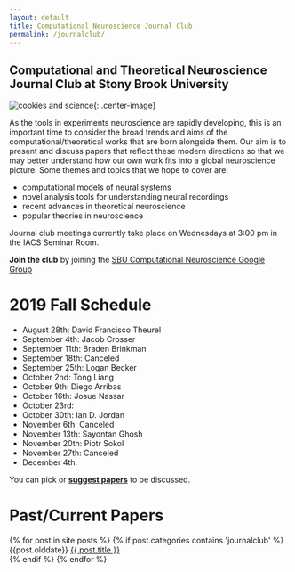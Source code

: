 ```yaml
---
layout: default
title: Computational Neuroscience Journal Club
permalink: /journalclub/
---
```

## Computational and Theoretical Neuroscience Journal Club at Stony Brook University

![cookies and science](/images/cookie.jpg){: .center-image}

As the tools in experiments neuroscience are rapidly developing, this is an important time to consider the broad trends and aims of the computational/theoretical works that are born alongside them.  Our aim is to present and discuss papers that reflect these modern directions so that we may better understand how our own work fits into a global neuroscience picture. Some themes and topics that we hope to cover are:

* computational models of neural systems
* novel analysis tools for understanding neural recordings
* recent advances in theoretical neuroscience
* popular theories in neuroscience

Journal club meetings currently take place on Wednesdays at 3:00 pm in the IACS Seminar Room.

**Join the club** by joining the [SBU Computational Neuroscience Google Group](https://groups.google.com/d/forum/sbu-computational-neuroscience/join)

# 2019 Fall Schedule
- August 28th: David Francisco Theurel
- September 4th: Jacob Crosser
- September 11th: Braden Brinkman
- September 18th: Canceled
- September 25th: Logan Becker
- October 2nd: Tong Liang
- October 9th: Diego Arribas 
- October 16th: Josue Nassar
- October 23rd:
- October 30th: Ian D. Jordan
- November 6th: Canceled
- November 13th: Sayontan Ghosh
- November 20th: Piotr Sokol 
- November 27th: Canceled
- December 4th:


You can pick or [**suggest papers**](https://www.google.com/url?q=https://docs.google.com/document/d/17SuoVIIDbCae5GnxSHGO5BW2zbVP6wBCbaGGfgFLAOQ/edit?usp%3Dsharing&sa=D&ust=1472068897083000&usg=AFQjCNF5f_dZMloe4l3jWOm_mhxe7utbqw) to be discussed.

# Past/Current Papers

<div class="posts">
  {% for post in site.posts %}
	{% if post.categories contains 'journalclub' %}
    <article class="post">
    {{post.olddate}}
    <a href="{{ site.baseurl }}{{ post.url }}">{{ post.title }}</a>
    </article>
	{% endif %}
  {% endfor %}
</div>
